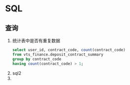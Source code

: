 # SQL

## 查询

1. 统计表中是否有重复数据
    ```sql
    select user_id, contract_code, count(contract_code)
    from vts_finance.deposit_contract_summary
    group by contract_code
    having count(contract_code) > 1;
    ```
2. sql2
3. 
